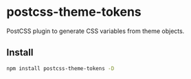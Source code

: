 # postcss-theme-tokens

PostCSS plugin to generate CSS variables from theme objects.

## Install

```bash
npm install postcss-theme-tokens -D